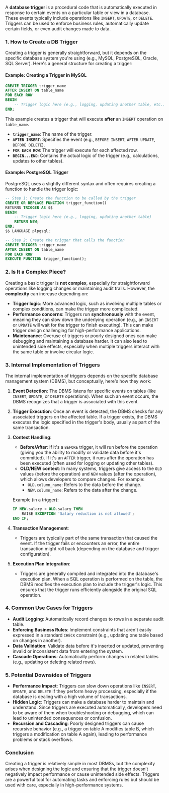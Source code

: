 A **database trigger** is a procedural code that is automatically executed in response to certain events on a particular table or view in a database. These events typically include operations like `INSERT`, `UPDATE`, or `DELETE`. Triggers can be used to enforce business rules, automatically update certain fields, or even audit changes made to data.

### 1. **How to Create a DB Trigger**

Creating a trigger is generally straightforward, but it depends on the specific database system you're using (e.g., MySQL, PostgreSQL, Oracle, SQL Server). Here's a general structure for creating a trigger:

#### Example: **Creating a Trigger in MySQL**

```sql
CREATE TRIGGER trigger_name
AFTER INSERT ON table_name
FOR EACH ROW
BEGIN
    -- Trigger logic here (e.g., logging, updating another table, etc.)
END;
```

This example creates a trigger that will execute **after** an `INSERT` operation on `table_name`.

- **`trigger_name`**: The name of the trigger.
- **`AFTER INSERT`**: Specifies the event (e.g., `BEFORE INSERT`, `AFTER UPDATE`, `BEFORE DELETE`).
- **`FOR EACH ROW`**: The trigger will execute for each affected row.
- **`BEGIN...END`**: Contains the actual logic of the trigger (e.g., calculations, updates to other tables).

#### Example: **PostgreSQL Trigger**

PostgreSQL uses a slightly different syntax and often requires creating a function to handle the trigger logic:

```sql
-- Step 1: Create the function to be called by the trigger
CREATE OR REPLACE FUNCTION trigger_function()
RETURNS TRIGGER AS $$
BEGIN
    -- Trigger logic here (e.g., logging, updating another table)
    RETURN NEW;
END;
$$ LANGUAGE plpgsql;

-- Step 2: Create the trigger that calls the function
CREATE TRIGGER trigger_name
AFTER INSERT ON table_name
FOR EACH ROW
EXECUTE FUNCTION trigger_function();
```

### 2. **Is It a Complex Piece?**

Creating a basic trigger is **not complex**, especially for straightforward operations like logging changes or maintaining audit trails. However, the **complexity** can increase depending on:

- **Trigger logic**: More advanced logic, such as involving multiple tables or complex conditions, can make the trigger more complicated.
- **Performance concerns**: Triggers run **synchronously** with the event, meaning they can slow down the underlying operation (e.g., an `INSERT` or `UPDATE` will wait for the trigger to finish executing). This can make trigger design challenging for high-performance applications.
- **Maintenance**: Overuse of triggers or poorly designed ones can make debugging and maintaining a database harder. It can also lead to unintended side effects, especially when multiple triggers interact with the same table or involve circular logic.

### 3. **Internal Implementation of Triggers**

The internal implementation of triggers depends on the specific database management system (DBMS), but conceptually, here's how they work:

1. **Event Detection**: The DBMS listens for specific events on tables (like `INSERT`, `UPDATE`, or `DELETE` operations). When such an event occurs, the DBMS recognizes that a trigger is associated with this event.

2. **Trigger Execution**: Once an event is detected, the DBMS checks for any associated triggers on the affected table. If a trigger exists, the DBMS executes the logic specified in the trigger's body, usually as part of the same transaction.

3. **Context Handling**:
   - **Before/After**: If it's a `BEFORE` trigger, it will run before the operation (giving you the ability to modify or validate data before it's committed). If it's an `AFTER` trigger, it runs after the operation has been executed (often used for logging or updating other tables).
   - **OLD/NEW context**: In many systems, triggers give access to the `OLD` values (before the operation) and `NEW` values (after the operation), which allows developers to compare changes. For example:
     - `OLD.column_name`: Refers to the data before the change.
     - `NEW.column_name`: Refers to the data after the change.
  
   Example (in a trigger):
   ```sql
   IF NEW.salary < OLD.salary THEN
       RAISE EXCEPTION 'Salary reduction is not allowed';
   END IF;
   ```

4. **Transaction Management**:
   - Triggers are typically part of the same transaction that caused the event. If the trigger fails or encounters an error, the entire transaction might roll back (depending on the database and trigger configuration).

5. **Execution Plan Integration**:
   - Triggers are generally compiled and integrated into the database's execution plan. When a SQL operation is performed on the table, the DBMS modifies the execution plan to include the trigger's logic. This ensures that the trigger runs efficiently alongside the original SQL operation.

### 4. **Common Use Cases for Triggers**

- **Audit Logging**: Automatically record changes to rows in a separate audit table.
- **Enforcing Business Rules**: Implement constraints that aren't easily expressed in a standard `CHECK` constraint (e.g., updating one table based on changes in another).
- **Data Validation**: Validate data before it's inserted or updated, preventing invalid or inconsistent data from entering the system.
- **Cascade Operations**: Automatically perform changes in related tables (e.g., updating or deleting related rows).
  
### 5. **Potential Downsides of Triggers**

- **Performance Impact**: Triggers can slow down operations like `INSERT`, `UPDATE`, and `DELETE` if they perform heavy processing, especially if the database is dealing with a high volume of transactions.
- **Hidden Logic**: Triggers can make a database harder to maintain and understand. Since triggers are executed automatically, developers need to be aware of them when troubleshooting or debugging, which can lead to unintended consequences or confusion.
- **Recursion and Cascading**: Poorly designed triggers can cause recursive behavior (e.g., a trigger on table A modifies table B, which triggers a modification on table A again), leading to performance problems or stack overflows.

### Conclusion

Creating a trigger is relatively simple in most DBMSs, but the complexity arises when designing the logic and ensuring that the trigger doesn’t negatively impact performance or cause unintended side effects. Triggers are a powerful tool for automating tasks and enforcing rules but should be used with care, especially in high-performance systems.
